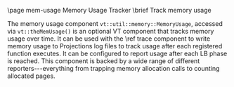 \page mem-usage Memory Usage Tracker
\brief Track memory usage

The memory usage component `vt::util::memory::MemoryUsage`, accessed via
`vt::theMemUsage()` is an optional VT component that tracks memory usage over
time. It can be used with the \ref trace component to write memory usage to
Projections log files to track usage after each registered function executes. It
can be configured to report usage after each LB phase is reached. This component
is backed by a wide range of different reporters---everything from trapping
memory allocation calls to counting allocated pages.
